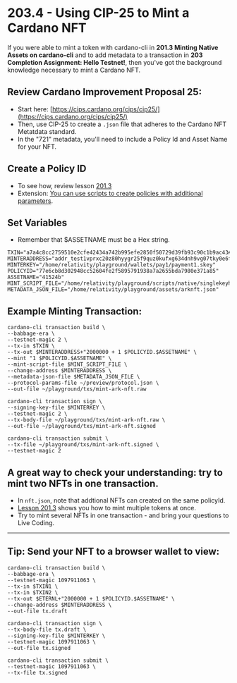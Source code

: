 #  203.4 - Using CIP-25 to Mint a Cardano NFT

If you were able to mint a token with cardano-cli in **201.3 Minting Native Assets on cardano-cli** and to add metadata to a transaction in **203 Completion Assignment: Hello Testnet!**, then you've got the background knowledge necessary to mint a Cardano NFT.

## Review Cardano Improvement Proposal 25:
- Start here: [https://cips.cardano.org/cips/cip25/](https://cips.cardano.org/cips/cip25/)
- Then, use CIP-25 to create a `.json` file that adheres to the Cardano NFT Metatdata standard.
- In the "721" metadata, you'll need to include a Policy Id and Asset Name for your NFT.

## Create a Policy ID
- To see how, review lesson [201.3](https://gitlab.com/gimbalabs/plutus-pbl-summer-2022/ppbl-course-02/-/blob/master/project-02/docs/201-3.md)
- Extension: [You can use scripts to create policies with additional parameters](https://github.com/input-output-hk/cardano-node/blob/master/doc/reference/simple-scripts.md).

## Set Variables
- Remember that $ASSETNAME must be a Hex string.

```
TXIN="a7a4c8cc2759510e2cfe42434a742b995efe2850f50729d39fb93c90c1b9ac43#0"
MINTERADDRESS="addr_test1vprxc20z80hyygr25f9quz0kufxg634dnh9vg07tky0e6fqnsrvuy"
MINTERKEY="/home/relativity/playground/wallets/pay1/payment1.skey"
POLICYID="77e6cb8d302948cc52604fe2f5895791938a7a2655bda7980e371a85"
ASSETNAME="41524b"
MINT_SCRIPT_FILE="/home/relativity/playground/scripts/native/singlekeyhash.script"
METADATA_JSON_FILE="/home/relativity/playground/assets/arknft.json"
```

## Example Minting Transaction:
```
cardano-cli transaction build \
--babbage-era \
--testnet-magic 2 \
--tx-in $TXIN \
--tx-out $MINTERADDRESS+"2000000 + 1 $POLICYID.$ASSETNAME" \
--mint "1 $POLICYID.$ASSETNAME" \
--mint-script-file $MINT_SCRIPT_FILE \
--change-address $MINTERADDRESS \
--metadata-json-file $METADATA_JSON_FILE \
--protocol-params-file ~/preview/protocol.json \
--out-file ~/playground/txs/mint-ark-nft.raw

cardano-cli transaction sign \
--signing-key-file $MINTERKEY \
--testnet-magic 2 \
--tx-body-file ~/playground/txs/mint-ark-nft.raw \
--out-file ~/playground/txs/mint-ark-nft.signed

cardano-cli transaction submit \
--tx-file ~/playground/txs/mint-ark-nft.signed \
--testnet-magic 2
```

## A great way to check your understanding: try to mint two NFTs in one transaction.
- In `nft.json`, note that addtional NFTs can created on the same policyId.
- [Lesson 201.3](https://gitlab.com/gimbalabs/plutus-pbl-summer-2022/ppbl-course-02/-/blob/master/project-02/docs/201-3.md) shows you how to mint multiple tokens at once.
- Try to mint several NFTs in one transaction - and bring your questions to Live Coding.

---

## Tip: Send your NFT to a browser wallet to view:

```
cardano-cli transaction build \
--babbage-era \
--testnet-magic 1097911063 \
--tx-in $TXIN1 \
--tx-in $TXIN2 \
--tx-out $ETERNL+"2000000 + 1 $POLICYID.$ASSETNAME" \
--change-address $MINTERADDRESS \
--out-file tx.draft

cardano-cli transaction sign \
--tx-body-file tx.draft \
--signing-key-file $MINTERKEY \
--testnet-magic 1097911063 \
--out-file tx.signed

cardano-cli transaction submit \
--testnet-magic 1097911063 \
--tx-file tx.signed
```